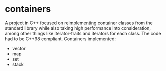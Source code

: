 # containers

A project in C++ focused on reimplementing container classes from the standard library while also taking high performance into consideration, among other things like iterator-traits and iterators for each class.
The code had to be C++98 compliant.
Containers implemented:
  - vector
  - map
  - set
  - stack
